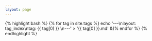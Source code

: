 ```yaml
---
layout: page
---
```


{% highlight bash %}
{% for tag in site.tags %}
echo '---\nlayout: tag_index\ntag: {{ tag[0] }} \n---' > '{{ tag[0] }}.md' &{% endfor %}
{% endhighlight %}

